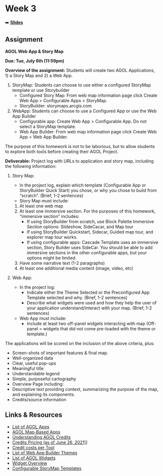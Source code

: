 <!-- .slide: data-background="./Images/header.svg" data-background-repeat="none" data-background-size="40% 40%" data-background-position="center 10%" class="header" -->
# Week 3

<!-- Put a link to the slides so that students can find them -->
➡️ [**Slides**](https://shelleyhoover.github.io/UPP4652021/Slides/revealjsSlides/week3.html)


## Assignment

**AGOL Web App & Story Map**

**Due: Tue, July 6th (11:59pm)**

**Overview of the assignment:** Students will create two AGOL Applications, 1) a Story Map and 2) a Web App. 

1. StoryMap: Students can choose to use either a configured StoryMap template or use Storybuilder
   - Configured Story Map: From web map information page click Create Web App > Configurable Apps > StoryMap. 
   - StoryBuilder: storymaps.arcgis.com 
2. WebApp: Students can choose to use a Configured App or use the Web App Builder
   - Configurable app: Create Web App > Configurable App. Do not select a StoryMap template. 
   - Web App Builder: From web map information page click Create Web App > Web App Builder. 

The purpose of this homework is not to be laborious, but to allow students to explore both tools before creating their AGOL Project.   

**Deliverable:** Project log with URLs to application and story map, including the following information: 

1. Story Map:
     - In the project log, explain which template (Configurable App or StoryBuilder Quick Start) you chose, or why you chose to build from “scratch”. (Brief, 1-2 sentences)
     - Story Map must include: 
	 1. At least one web map 
	 2. At least one immersive section. For the purposes of this homework, “immersive section” includes: 
	    - If using StoryBuilder from scratch, use Block Palette Immersive Section options: Slideshow, SideCacar, and Map tour 
	    - If using StoryBuilder Quickstart, Sidecar, Guided map tour, and explorer map tour works. 
	    - If using configurable apps: Cascade Template uses an immersive section, Story Builder uses SideCar. You should be able to add immersive sections in the other configurable apps, but your options might be limited.   
  	 3. Have some narrative text (1-2 paragraphs) 
	 4. At least one additional media content (image, video, etc) 

2. Web App: 
   - In the project log:
     - Indicate either the Theme Selected or the Preconfigured App Template selected and why. (Brief, 1-2 sentences)
     - Describe what widgets were used and how they help the user of your application understand/interact with your map. (Brief, 1-2 sentences)
   - Web App must include: 
     - Include at least two off-panel widgets interacting with map (Off-panel = widgets that did not come pre-loaded with the theme or template.)  

The applications will be scored on the inclusion of the above criteria, plus:
- Screen-shots of important features & final map. 
- Well-organized data
- Clear, useful pop-ups
- Meaningful title 
- Understandable legend
- Simple, purposeful cartography
- Overview Page including:
- Descriptive text providing context, summarizing the purpose of the map, and explaining its components. 
- Credits/source information 


## Links & Resources

- [List of AGOL Apps](https://www.esri.com/en-us/arcgis/products/apps-for-everyone/overview) 
- [AGOL Map-Based Apps]( https://doc.arcgis.com/en/arcgis-online/create-maps/create-map-apps.htm) 
- [Understanding AGOL Credits](https://doc.arcgis.com/en/arcgis-online/administer/credits.htm) 
- [Credits Pricing (as of June 26, 2021)]( https://www.esri.com/en-us/arcgis/products/credits/buy?rmedium=www_esri_com_EtoF&rsource=/en-us/store/arcgis-online/arcgis-online-credits)] 
- [Credit costs per Tool]( https://doc.arcgis.com/en/arcgis-online/administer/credits.htm#ESRI_SECTION1_709121D2C7694DCAB9B8592F36F7A5BA) 
- [List of Web App Builder Themes]( https://doc.arcgis.com/en/web-appbuilder/create-apps/themes-tab.htm) 
- [List of AGOL Widgets](https://doc.arcgis.com/en/web-appbuilder/create-apps/widget-about.htm) 
- [Widget Overview]( https://doc.arcgis.com/en/web-appbuilder/create-apps/widget-overview.htm) 
- [Configurable StoryMap Templates](https://guides.library.illinois.edu/c.php?g=742281&p=5324399) 
